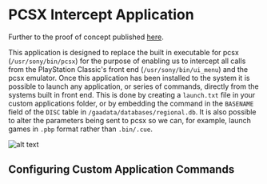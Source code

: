 # PCSX Intercept Application

Further to the proof of concept published [here](https://github.com/andshrew/psclassic-misc/tree/master/Proof%20of%20Concept%20for%20Intercepting%20menu_ui%20and%20PCSX).

This application is designed to replace the built in executable for pcsx (`/usr/sony/bin/pcsx`) for the purpose of enabling us to intercept all calls from the PlayStation Classic's front end (`/usr/sony/bin/ui_menu`) and the pcsx emulator. Once this application has been installed to the system it is possible to launch any application, or series of commands, directly from the systems built in front end. This is done by creating a `launch.txt` file in your custom applications folder, or by embedding the command in the `BASENAME` field of the `DISC` table in `/gaadata/databases/regional.db`. It is also possible to alter the parameters being sent to pcsx so we can, for example, launch games in `.pbp` format rather than `.bin/.cue`.

![alt text](http://andshrew.github.io/psc/intercept/main_menu.png "PlayStation Classic Menu with Custom Applications")

## Configuring Custom Application Commands

